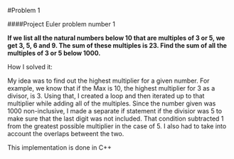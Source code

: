 #Problem 1

####Project Euler problem number 1

**If we list all the natural numbers below 10 that are multiples of 3 or 5, we get 3, 5, 6 and 9. The sum of these multiples is 23. Find the sum of all the multiples of 3 or 5 below 1000.**

How I solved it:

My idea was to find out the highest multiplier for a given number. For example, we know that if the Max is 10, the highest multiplier for 3 as a divisor, is 3. Using that, I created a loop and then iterated up to that multiplier while adding all of the multiples. Since the number given was 1000 non-inclusive, I made a separate if statement if the divisior was 5 to make sure that the last digit was not included. That condition subtracted 1 from the greatest possible multiplier in the case of 5. I also had to take into account the overlaps betweent the two. 

This implementation is done in C++